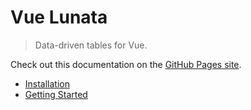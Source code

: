# Vue Lunata

> Data-driven tables for Vue.

Check out this documentation on the [GitHub Pages site](https://bg-wilkesreid.github.io/vue-lunata).

* [Installation](installation.md)
* [Getting Started](getting-started.md)

<vuep template="#example"></vuep>

<script v-pre type="text/x-template" id="example">
<template>
    <lunata-table :items="users" :columns="columns" pk="id" />
</template>

<script>
    module.exports = {
        name: 'Example',
        data: function () {
            return {
                users: [
                    {
                        id: 1,
                        name: 'Bob',
                        age: 26
                    },
                    {
                        id: 2,
                        name: 'Sally',
                        age: 29
                    }
                ],
                columns: [
                    {
                        name: 'Name',
                        prop: 'name'
                    },
                    {
                        name: 'Age',
                        prop: 'age'
                    }
                ]
            }
        }
    }
</script>
</script>
